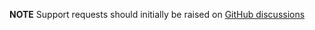 **NOTE** Support requests should initially be raised on [GitHub discussions](https://github.com/OpenCover/opencover/discussions) 
